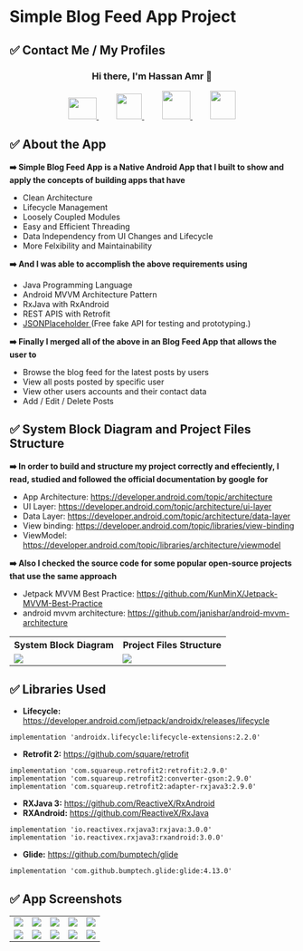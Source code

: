 # Simple Blog Feed App Project

## ✅ Contact Me / My Profiles
### <p align="center">Hi there, I'm Hassan Amr 👋</p>
<p align="center">
  <a href="mailto:hassan.amr.soliman@gmail.com" target="_blank">
    <img src="https://github.com/hassan-amr/Simple-Blog-Feed/blob/master/images/gmail.png" width=50" height="38">
  </a>
  &nbsp;&nbsp;&nbsp;&nbsp;&nbsp;&nbsp;&nbsp;
  <a href="https://linkedin.com/in/hassan-amr-684a851ba" target="_blank">
    <img src="https://github.com/hassan-amr/Simple-Blog-Feed/blob/master/images/linkedin.png" width=45" height="45">
  </a>
  &nbsp;&nbsp;&nbsp;&nbsp;&nbsp;&nbsp;&nbsp;
  <a href="https://github.com/hassan-amr" target="_blank">
    <img src="https://github.com/hassan-amr/Simple-Blog-Feed/blob/master/images/github.png" width=50" height="50">
  </a>
  &nbsp;&nbsp;&nbsp;&nbsp;&nbsp;&nbsp;&nbsp;
  <a href="https://www.hackerrank.com/HassanAmrSoliman" target="_blank">
    <img src="https://github.com/hassan-amr/Simple-Blog-Feed/blob/master/images/HackerRank_logo.png" width=45" height="50">
  </a>
</p>


## ✅ About the App
<b>➡️ Simple Blog Feed App is a Native Android App that I built to show and apply the concepts of building apps that have</b>
- Clean Architecture
- Lifecycle Management
- Loosely Coupled Modules
- Easy and Efficient Threading
- Data Independency from UI Changes and Lifecycle
- More Felxibility and Maintainability

<b>➡️ And I was able to accomplish the above requirements using</b>
- Java Programming Language
- Android MVVM Architecture Pattern
- RxJava with RxAndroid
- REST APIS with Retrofit
- <a href="https://jsonplaceholder.typicode.com/" target="_blank">JSONPlaceholder </a> (Free fake API for testing and prototyping.)

<b>➡️ Finally I merged all of the above in an Blog Feed App that allows the user to</b>
- Browse the blog feed for the latest posts by users
- View all posts posted by specific user
- View other users accounts and their contact data
- Add / Edit / Delete Posts


## ✅ System Block Diagram and Project Files Structure
<b>➡️ In order to build and structure my project correctly and effeciently, I read, studied and followed the official documentation by google for</b>
- App Architecture: https://developer.android.com/topic/architecture
- UI Layer: https://developer.android.com/topic/architecture/ui-layer
- Data Layer: https://developer.android.com/topic/architecture/data-layer
- View binding: https://developer.android.com/topic/libraries/view-binding
- ViewModel: https://developer.android.com/topic/libraries/architecture/viewmodel

<b>➡️ Also I checked the source code for some popular open-source projects that use the same approach</b>
- Jetpack MVVM Best Practice: https://github.com/KunMinX/Jetpack-MVVM-Best-Practice
- android mvvm architecture: https://github.com/janishar/android-mvvm-architecture

<table>
  <tr>
    <th><b>System Block Diagram</b></th>
    <th><b>Project Files Structure</b></th>
  </tr>
  <tr>
    <td><img src="https://github.com/hassan-amr/Simple-Blog-Feed/blob/master/images/Block%20Diagram.png"></td>
    <td><img src="https://github.com/hassan-amr/Simple-Blog-Feed/blob/master/images/Files%20Structure.png"></td>
  </tr>
</table>


## ✅ Libraries Used

- **Lifecycle:** https://developer.android.com/jetpack/androidx/releases/lifecycle
```
implementation 'androidx.lifecycle:lifecycle-extensions:2.2.0'
```

- **Retrofit 2:** https://github.com/square/retrofit
```
implementation 'com.squareup.retrofit2:retrofit:2.9.0'
implementation 'com.squareup.retrofit2:converter-gson:2.9.0'
implementation 'com.squareup.retrofit2:adapter-rxjava3:2.9.0'
```

- **RXJava 3:** https://github.com/ReactiveX/RxAndroid
- **RXAndroid:** https://github.com/ReactiveX/RxJava
```
implementation 'io.reactivex.rxjava3:rxjava:3.0.0'
implementation 'io.reactivex.rxjava3:rxandroid:3.0.0'
```

- **Glide:** https://github.com/bumptech/glide
```
implementation 'com.github.bumptech.glide:glide:4.13.0'
```


## ✅ App Screenshots
<table>
  <tr>
    <td><img src="https://github.com/hassan-amr/Simple-Blog-Feed/blob/master/images/sbf_screenshot_1.png"></td>
    <td><img src="https://github.com/hassan-amr/Simple-Blog-Feed/blob/master/images/sbf_screenshot_2.png"></td>
    <td><img src="https://github.com/hassan-amr/Simple-Blog-Feed/blob/master/images/sbf_screenshot_3.png"></td>
    <td><img src="https://github.com/hassan-amr/Simple-Blog-Feed/blob/master/images/sbf_screenshot_4.png"></td>
    <td><img src="https://github.com/hassan-amr/Simple-Blog-Feed/blob/master/images/sbf_screenshot_5.png"></td>
  </tr>
  <tr>
    <td><img src="https://github.com/hassan-amr/Simple-Blog-Feed/blob/master/images/sbf_screenshot_6.png"></td>
    <td><img src="https://github.com/hassan-amr/Simple-Blog-Feed/blob/master/images/sbf_screenshot_7.png"></td>
    <td><img src="https://github.com/hassan-amr/Simple-Blog-Feed/blob/master/images/sbf_screenshot_8.png"></td>
    <td><img src="https://github.com/hassan-amr/Simple-Blog-Feed/blob/master/images/sbf_screenshot_9.png"></td>
    <td><img src="https://github.com/hassan-amr/Simple-Blog-Feed/blob/master/images/sbf_screenshot_10.png"></td>
  </tr>
</table>
